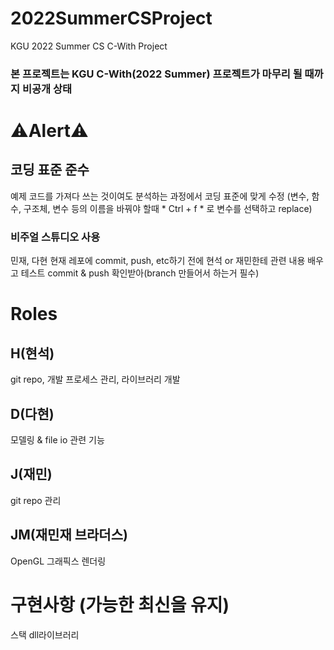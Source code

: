 # 2022SummerCSProject
KGU 2022 Summer CS C-With Project
### 본 프로젝트는 KGU C-With(2022 Summer) 프로젝트가 마무리 될 때까지 비공개 상태

# ⚠️Alert⚠️
## 코딩 표준 준수
예제 코드를 가져다 쓰는 것이여도 분석하는 과정에서 코딩 표준에 맞게 수정 (변수, 함수, 구조체, 변수 등의 이름을 바꿔야 할때 * Ctrl + f * 로 변수를 선택하고 replace)
### 비주얼 스튜디오 사용
민재, 다현 현재 레포에 commit, push, etc하기 전에 현석 or 재민한테 관련 내용 배우고 테스트 commit & push 확인받아(branch 만들어서 하는거 필수)

# Roles
## H(현석)
git repo, 개발 프로세스 관리,
라이브러리 개발
## D(다현)
모델링 & file io 관련 기능
## J(재민)
git repo 관리
## JM(재민재 브라더스)
OpenGL 그래픽스 렌더링

# 구현사항 (가능한 최신을 유지)
스택 dll라이브러리
